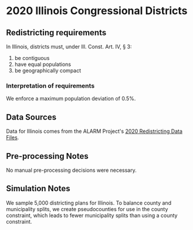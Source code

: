 # 2020 Illinois Congressional Districts

## Redistricting requirements
In Illinois, districts must, under Ill. Const. Art. IV, § 3:

1. be contiguous
2. have equal populations
3. be geographically compact

### Interpretation of requirements
We enforce a maximum population deviation of 0.5%.

## Data Sources
Data for Illinois comes from the ALARM Project's [2020 Redistricting Data Files](https://alarm-redist.github.io/posts/2021-08-10-census-2020/).

## Pre-processing Notes
No manual pre-processing decisions were necessary.

## Simulation Notes
We sample 5,000 districting plans for Illinois.
To balance county and municipality splits, we create pseudocounties for use in the county constraint, which leads to fewer municipality splits than using a county constraint.
